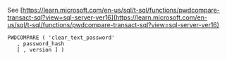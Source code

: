 See [https://learn.microsoft.com/en-us/sql/t-sql/functions/pwdcompare-transact-sql?view=sql-server-ver16](https://learn.microsoft.com/en-us/sql/t-sql/functions/pwdcompare-transact-sql?view=sql-server-ver16)
```
PWDCOMPARE ( 'clear_text_password'  
   , password_hash   
   [ , version ] )
```
